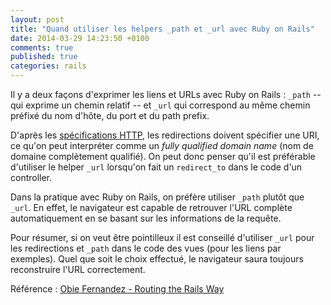 ```yaml
---
layout: post
title: "Quand utiliser les helpers _path et _url avec Ruby on Rails"
date: 2014-03-29 14:23:50 +0100
comments: true
published: true
categories: rails
---
```

Il y a deux façons d'exprimer les liens et URLs avec Ruby on Rails : `_path` -- qui exprime un chemin relatif -- et `_url` qui correspond au même chemin préfixé du nom d'hôte, du port et du path prefix.

D'après les [spécifications HTTP](http://www.ietf.org/rfc/rfc2616.txt), les redirections doivent spécifier une URI, ce qu'on peut interpréter comme un *fully qualified domain name* (nom de domaine complètement qualifié). On peut donc penser qu'il est préférable d'utiliser le helper `_url` lorsqu'on fait un `redirect_to` dans le code d'un controller.

Dans la pratique avec Ruby on Rails, on préfère utiliser `_path` plutôt que `_url`. En effet, le navigateur est capable de retrouver l'URL complète automatiquement en se basant sur les informations de la requête.

Pour résumer, si on veut être pointilleux il est conseillé d'utiliser `_url` pour les redirections et `_path` dans le code des vues (pour les liens par exemples). Quel que soit le choix effectué, le navigateur saura toujours reconstruire l'URL correctement.

Référence : [Obie Fernandez - Routing the Rails Way](https://www.informit.com/articles/article.aspx?p=1087656&seqNum=17)
